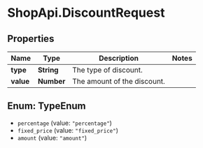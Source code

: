 # ShopApi.DiscountRequest

## Properties
Name | Type | Description | Notes
------------ | ------------- | ------------- | -------------
**type** | **String** | The type of discount. | 
**value** | **Number** | The amount of the discount. | 

<a name="TypeEnum"></a>
## Enum: TypeEnum

* `percentage` (value: `"percentage"`)
* `fixed_price` (value: `"fixed_price"`)
* `amount` (value: `"amount"`)

